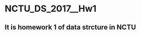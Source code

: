  NCTU_DS_2017__Hw1
=====================
It is  homework 1 of data strcture  in NCTU
----------------


